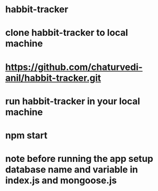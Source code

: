 # habbit-tracker

# clone habbit-tracker to local machine
# https://github.com/chaturvedi-anil/habbit-tracker.git

# run habbit-tracker in your local machine 
# npm start 



# note before running the app setup database name and variable in index.js and mongoose.js
